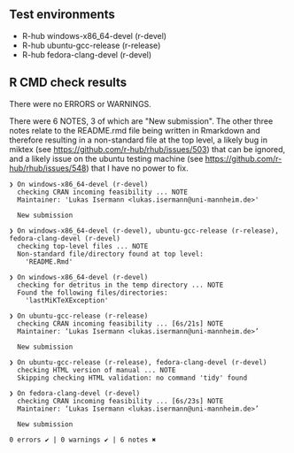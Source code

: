 ## Test environments
- R-hub windows-x86_64-devel (r-devel)
- R-hub ubuntu-gcc-release (r-release)
- R-hub fedora-clang-devel (r-devel)


## R CMD check results

There were no ERRORS or WARNINGS. 

There were 6 NOTES, 3 of which are "New submission". The other three notes relate to the README.rmd file being written in Rmarkdown and therefore resulting in a non-standard file at the top level, a likely bug in miktex (see https://github.com/r-hub/rhub/issues/503) that can be ignored, and a likely issue on the ubuntu testing machine (see https://github.com/r-hub/rhub/issues/548) that I have no power to fix. 

```
❯ On windows-x86_64-devel (r-devel)
  checking CRAN incoming feasibility ... NOTE
  Maintainer: 'Lukas Isermann <lukas.isermann@uni-mannheim.de>'
  
  New submission

❯ On windows-x86_64-devel (r-devel), ubuntu-gcc-release (r-release), fedora-clang-devel (r-devel)
  checking top-level files ... NOTE
  Non-standard file/directory found at top level:
    'README.Rmd'

❯ On windows-x86_64-devel (r-devel)
  checking for detritus in the temp directory ... NOTE
  Found the following files/directories:
    'lastMiKTeXException'

❯ On ubuntu-gcc-release (r-release)
  checking CRAN incoming feasibility ... [6s/21s] NOTE
  Maintainer: ‘Lukas Isermann <lukas.isermann@uni-mannheim.de>’
  
  New submission

❯ On ubuntu-gcc-release (r-release), fedora-clang-devel (r-devel)
  checking HTML version of manual ... NOTE
  Skipping checking HTML validation: no command 'tidy' found

❯ On fedora-clang-devel (r-devel)
  checking CRAN incoming feasibility ... [6s/23s] NOTE
  Maintainer: ‘Lukas Isermann <lukas.isermann@uni-mannheim.de>’
  
  New submission

0 errors ✔ | 0 warnings ✔ | 6 notes ✖
```
